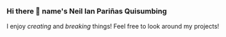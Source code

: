 ### Hi there 👋 name's **Neil Ian Pariñas Quisumbing**

I enjoy *creating* and *breaking* things! Feel free to look around my projects!
